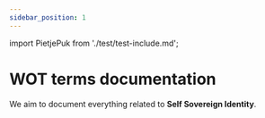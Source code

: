 ```yaml
---
sidebar_position: 1
---
```


import PietjePuk from './test/test-include.md';

# WOT terms documentation

We aim to document everything related to **Self Sovereign Identity**.

<PietjePuk />
